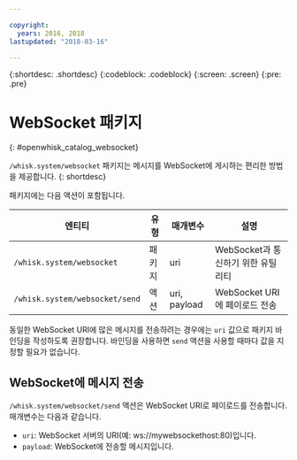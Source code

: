 ```yaml
---

copyright:
  years: 2016, 2018
lastupdated: "2018-03-16"

---
```


{:shortdesc: .shortdesc}
{:codeblock: .codeblock}
{:screen: .screen}
{:pre: .pre}

# WebSocket 패키지
{: #openwhisk_catalog_websocket}

`/whisk.system/websocket` 패키지는 메시지를 WebSocket에 게시하는 편리한 방법을 제공합니다.
{: shortdesc}

패키지에는 다음 액션이 포함됩니다.

|엔티티 |유형 |매개변수 |설명 |
| --- | --- | --- | --- |
| `/whisk.system/websocket` |패키지 |uri |WebSocket과 통신하기 위한 유틸리티 |
|`/whisk.system/websocket/send` |액션 |uri, payload |WebSocket URI에 페이로드 전송 |

동일한 WebSocket URI에 많은 메시지를 전송하려는 경우에는 `uri` 값으로 패키지 바인딩을 작성하도록 권장합니다. 바인딩을 사용하면 `send` 액션을 사용할 때마다 값을 지정할 필요가 없습니다.

## WebSocket에 메시지 전송

`/whisk.system/websocket/send` 액션은 WebSocket URI로 페이로드를 전송합니다. 매개변수는 다음과 같습니다.

- `uri`: WebSocket 서버의 URI(예: ws://mywebsockethost:80)입니다.
- `payload`: WebSocket에 전송할 메시지입니다.
